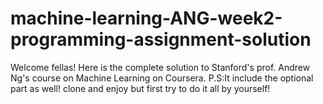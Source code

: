 # machine-learning-ANG-week2-programming-assignment-solution
Welcome fellas!
Here is the complete solution to Stanford's prof. Andrew Ng's course on Machine Learning on Coursera.
P.S:It include the optional part as well!
clone and enjoy but first try to do it all by yourself!
